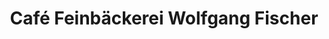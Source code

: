 ---
title: "Café Fein­bäckerei Wolfgang Fischer"
url: /sulzbach-rosenberg/cafe-feinbaeckerei-wolfgang-fischer/
shop: Bäckerei
---